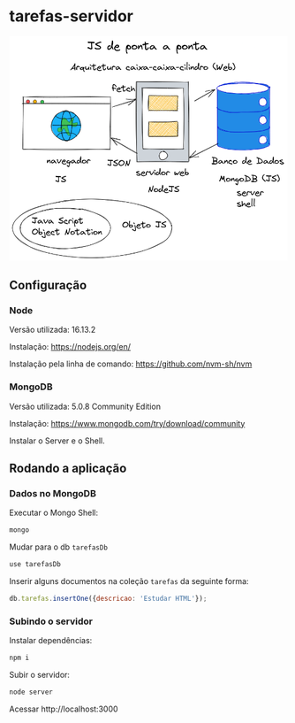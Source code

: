 # tarefas-servidor

![](docs/js-ponta-a-ponta.png)

## Configuração

### Node 

Versão utilizada: 16.13.2

Instalação: https://nodejs.org/en/

Instalação pela linha de comando: https://github.com/nvm-sh/nvm

### MongoDB

Versão utilizada: 5.0.8 Community Edition

Instalação: https://www.mongodb.com/try/download/community

Instalar o Server e o Shell.

## Rodando a aplicação

### Dados no MongoDB

Executar o Mongo Shell:

```sh
mongo
```

Mudar para o db `tarefasDb`

```js
use tarefasDb
```

Inserir alguns documentos na coleção `tarefas` da seguinte forma:

```js
db.tarefas.insertOne({descricao: 'Estudar HTML'});
```

### Subindo o servidor

Instalar dependências:

```sh
npm i
```

Subir o servidor:

```sh
node server
```

Acessar http://localhost:3000
